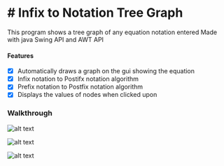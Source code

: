 # # Infix to Notation Tree Graph
This program shows a tree graph of any equation notation entered
Made with java Swing API and AWT API

#### Features
- [x] Automatically draws a graph on the gui showing the equation
- [x] Infix notation to Postifx notation algorithm 
- [x] Prefix notation to Postfix notation algorithm
- [x] Displays the values of nodes when clicked upon

### Walkthrough

![alt text](https://i.imgur.com/TCGD0aT.png)

![alt text](https://i.imgur.com/4WJoKuj.png)

![alt text](https://i.imgur.com/ttilRDn.png)

